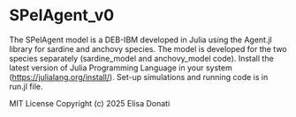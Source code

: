 # SPelAgent_v0
The SPelAgent model is a DEB-IBM developed in Julia using the Agent.jl library for sardine and anchovy species.
The model is developed for the two species separately (sardine_model and anchovy_model code).
Install the latest version of Julia Programming Language in your system (https://julialang.org/install/).
Set-up simulations and running code is in run.jl file.

MIT License
Copyright (c) 2025 Elisa Donati
